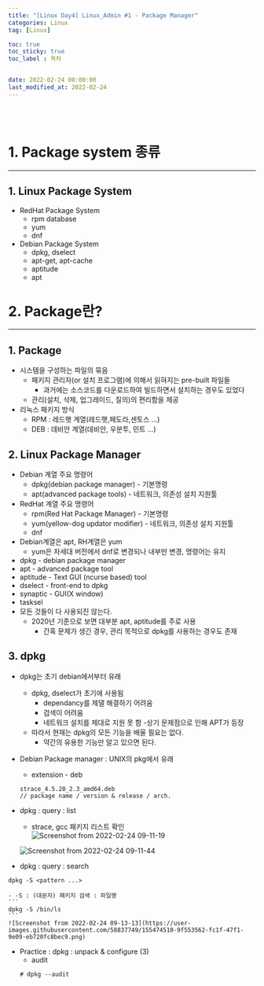 ```yaml
---
title: "[Linux Day4] Linux_Admin #1 - Package Manager"
categories: Linux
tag: [Linux]

toc: true
toc_sticky: true
toc_label : 목차


date: 2022-02-24 00:00:00
last_modified_at: 2022-02-24
---
```

<br>
<br>

# 1. Package system 종류
---
## 1. Linux Package System
* RedHat Package System
  - rpm database
  - yum
  - dnf
* Debian Package System
  - dpkg, dselect
  - apt-get, apt-cache
  - aptitude
  - apt

# 2. Package란?
---
## 1. Package
* 시스템을 구성하는 파일의 묶음
    - 패키지 관리자(or 설치 프로그램)에 의해서 읽혀지는 pre-built 파일들
    	+ 과거에는 소스코드를 다운로드하여 빌드하면서 설치하는 경우도 있었다
    - 관리(설치, 삭제, 업그레이드, 질의)의 편리함을 제공
* 리눅스 패키지 방식
    - RPM : 레드햇 계열(레드햇,페도라,센토스 ...)
    - DEB : 데비안 계열(데비안, 우분투, 민트 ...)
## 2. Linux Package Manager
* Debian 계열 주요 명령어
    - dpkg(debian package manager) - 기본명령
    - apt(advanced package tools) - 네트워크, 의존성 설치 지원툴
* RedHat 계열 주요 명령어
    - rpm(Red Hat Package Manager) - 기본명령
    - yum(yellow-dog updator modifier) - 네트워크, 의존성 설치 지원툴
    - dnf
* Debian계열은 apt, RH계열은 yum
    - yum은 차세대 버전에서 dnf로 변경되나 내부만 변경, 명령어는 유지
* dpkg - debian package manager
* apt - advanced package tool
* aptitude - Text GUI (ncurse based) tool
* dselect - front-end to dpkg
* synaptic - GUI(X window)
* tasksel
* 모든 것들이 다 사용되진 않는다.
    - 2020년 기준으로 보면 대부분 apt, aptitude를 주로 사용
    	+ 간혹 문제가 생긴 경우, 관리 목적으로 dpkg를 사용하는 경우도 존재

## 3. dpkg
* dpkg는 초기 debian에서부터 유래
    - dpkg, dselect가 초기에 사용됨
    	+ dependancy를 제댈 해결하기 어려움
    	+ 검색이 어려움
    	+ 네트워크 설치를 제대로 지원 못 함
    -상기 문제점으로 인해 APT가 등장
    - 따라서 현재는 dpkg의 모든 기능을 배울 필요는 없다.
    	+ 약간의 유용한 기능만 알고 있으면 된다.
* Debian Package manager : UNIX의 pkg에서 유래
    - extension - deb

	```
	strace_4.5.20_2.3_amd64.deb
	// package name / version & release / arch.
	```

* dpkg : query : list
    - strace, gcc 패키지 리스트 확인
	![Screenshot from 2022-02-24 09-11-19](https://user-images.githubusercontent.com/58837749/155473963-dd36fca1-b5f8-449b-8570-67781e389b13.png)

	![Screenshot from 2022-02-24 09-11-44](https://user-images.githubusercontent.com/58837749/155474080-dfa073ce-d21c-45f5-aa75-38c63e2e95dd.png)

* dpkg : query : search
```
dpkg -S <pattern ...>
```

    - -S : (대문자) 패키지 검색 : 파일명
	```
	dpkg -S /bin/ls
	```
	![Screenshot from 2022-02-24 09-13-13](https://user-images.githubusercontent.com/58837749/155474510-9f553562-fc1f-47f1-9e09-eb720fc8bec9.png)

* Practice : dpkg : unpack & configure (3)
    - audit
	```
	# dpkg --audit
	```
